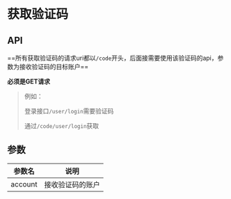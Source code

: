 # 获取验证码

## API

==所有获取验证码的请求uri都以`/code`开头，后面接需要使用该验证码的api，参数为接收验证码的目标账户==

**必须是GET请求**

> 例如：
>
> 登录接口`/user/login`需要验证码
>
> 通过`/code/user/login`获取



## 参数

| 参数名  | 说明             |
| ------- | ---------------- |
| account | 接收验证码的账户 |
